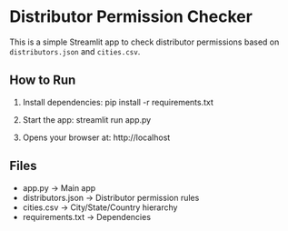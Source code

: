 # Distributor Permission Checker

This is a simple Streamlit app to check distributor permissions based on `distributors.json` and `cities.csv`.


## How to Run

1. Install dependencies:
   pip install -r requirements.txt

2. Start the app:
    streamlit run app.py

3. Opens your browser at:
    http://localhost


## Files

- app.py → Main app
- distributors.json → Distributor permission rules
- cities.csv → City/State/Country hierarchy
- requirements.txt → Dependencies
